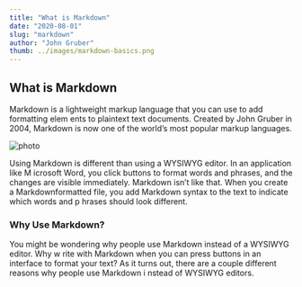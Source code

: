 ```yaml
---
title: "What is Markdown"
date: "2020-08-01"
slug: "markdown"
author: "John Gruber"
thumb: ../images/markdown-basics.png
---
```

## What is Markdown
Markdown is a lightweight markup language that you can use to add formatting elem
ents to plaintext text documents. Created by John Gruber in 2004, Markdown is now
 one of the world’s most popular markup languages.

![photo](thumb)

Using Markdown is different than using a WYSIWYG editor. In an application like M
icrosoft Word, you click buttons to format words and phrases, and the changes are
 visible immediately. Markdown isn’t like that. When you create a Markdownformatted file, you add Markdown syntax to the text to indicate which words and p
hrases should look different.
### Why Use Markdown?
You might be wondering why people use Markdown instead of a WYSIWYG editor. Why w
rite with Markdown when you can press buttons in an interface to format your text? As it turns out, there are a couple different reasons why people use Markdown i
nstead of WYSIWYG editors. 

